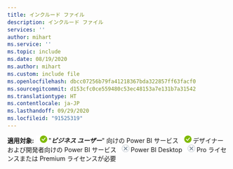 ```yaml
---
title: インクルード ファイル
description: インクルード ファイル
services: ''
author: mihart
ms.service: ''
ms.topic: include
ms.date: 08/19/2020
ms.author: mihart
ms.custom: include file
ms.openlocfilehash: dbcc07256b79fa41218367bda322857ff63facf0
ms.sourcegitcommit: d153cfc0ce559480c53ec48153a7e131b7a31542
ms.translationtype: HT
ms.contentlocale: ja-JP
ms.lasthandoff: 09/29/2020
ms.locfileid: "91525319"
---
```

<Token>**適用対象:** ![適用対象: ](media/yes.png)"***ビジネス ユーザー***" 向けの Power BI サービス ![適用対象: ](media/yes.png)デザイナーおよび開発者向けの Power BI サービス ![適用対象外: ](media/no.png)Power BI Desktop ![適用対象外: ](media/no.png)Pro ライセンスまたは Premium ライセンスが必要 </Token>